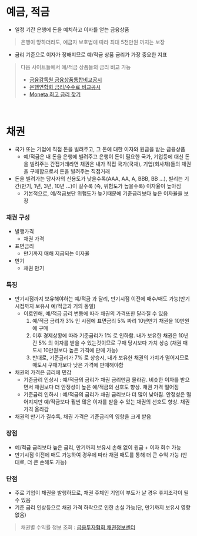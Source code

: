 # 예금, 적금
* 일정 기간 은행에 돈을 예치하고 이자를 얻는 금융상품
> 은행이 망하더라도, 예금자 보호법에 따라 최대 5천만원 까지는 보장

* 금리 기준으로 이자가 정해지므로 예/적금 상품 금리가 가장 중요한 지표
> 다음 사이트들에서 예/적금 상품들의 금리 비교 가능
> * [금융감독원 금융상품통합비교공시](https://finlife.fss.or.kr/finlife/svings/fdrmDpst/list.do?menuNo=700002)
> * [은행연합회 금리/수수료 비교공시](https://portal.kfb.or.kr/compare/receiving_neosearch.php)
> * [Moneta 최고 금리 찾기](http://finance.moneta.co.kr/saving/bestIntCat01List.jsp)

<br>

# 채권
* 국가 또는 기업에 직접 돈을 빌려주고, 그 돈에 대한 이자와 원금을 받는 금융상품
  * 예/적금은 내 돈을 은행에 빌려주고 은행이 돈이 필요한 국가, 기업등에 대신 돈을 빌려주는 간접거래라면 채권은 내가 직접 국가(국채), 기업(회사채)들의 채권을 구매함으로서 돈을 빌려주는 직접거래
* 돈을 빌려가는 당사자의 신용도가 낮을수록(AAA, AA, A, BBB, BB ...), 빌리는 기간(만기, 1년, 3년, 10년 ...)이 길수록 (즉, 위험도가 높을수록) 이자율이 높아짐
  * 기본적으로, 예/적금보단 위험도가 높기때문에 기준금리보다 높은 이자율을 보장

### 채권 구성
* 발행가격
  * 채권 가격
* 표면금리
  * 만기까지 매해 지급되는 이자율
* 만기
  * 채권 만기

### 특징
* 만기시점까지 보유해야하는 예/적금 과 달리, 만기시점 이전에 매수/매도 가능(만기시접까지 보유시 예/적금과 거의 동일)
  * 이로인해, 예/적금 금리 변동에 따라 채권의 가격또한 달라질 수 있음
    1. 예/적금 금리가 3% 인 시점에 표면금리 5% 짜리 10년만기 채권을 10만원에 구매
    2. 이후 경제상황에 따라 기준금리가 1% 로 인하함. 내가 보유한 채권은 10년간 5% 의 이자를 받을 수 있는것이므로 구매 당시보다 가치 상승 (채권 매도시 10만원보다 높은 가격에 판매 가능)
    3. 반대로, 기준금리가 7% 로 상승시, 내가 보유한 채권의 가치가 떨어지므로 매도시 구매가보다 낮은 가격에 판매해야함
* 채권의 가격은 금리에 민감
  * 기준금리 인상시 : 예/적금의 금리가 채권 금리만큼 올라감. 비슷한 이자를 받으면서 채권보다 더 안정성이 높은 예/적금의 선호도 향상. 채권 가격 떨어짐 
  * 기준금리 인하시 : 예/적금의 금리가 채권 금리보다 더 많이 낮아짐. 안정성은 떨어지지만 예/적금보다 훨씬 많은 이자를 받을 수 있는 채권의 선호도 향상. 채권 가격 올라감
* 채권의 만기가 길수록, 채권 가격은 기준금리의 영향을 크게 받음

### 장점
* 예/적금 금리보다 높은 금리, 만기까지 보유시 손해 없이 원금 + 이자 회수 가능
* 만기시점 이전에 매도 가능하여 경우에 따라 채권 매도를 통해 더 큰 수익 가능 (반대로, 더 큰 손해도 가능)

### 단점
* 주로 기업이 채권을 발행하므로, 채권 주체인 기업이 부도가 날 경우 휴지조각이 될 수 있음
* 기준 금리 인상등으로 채권 가격 하락으로 인한 손실 가능(단, 만기까지 보유시 영향 없음)

> 채권별 수익률 정보 조회 : [금융투자협회 채권정보센터](https://www.kofiabond.or.kr/)
